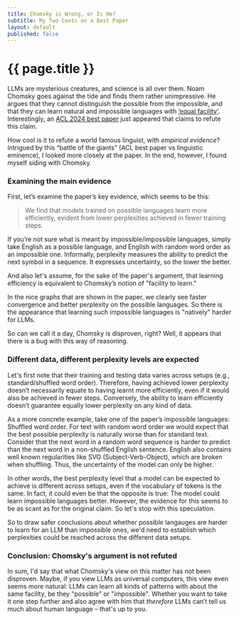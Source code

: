 ```yaml
---
title: Chomsky is Wrong, or Is He?  
subtitle: My Two Cents on a Best Paper
layout: default
published: false
---
```


# {{ page.title }}

LLMs are mysterious creatures, and science is all over them. Noam Chomsky goes against the tide and finds them rather unimpressive. 
He argues that they cannot distinguish the possible from the impossible, and that they can learn natural and impossible languages with [‘equal facility’](https://www.nytimes.com/2023/03/08/opinion/noam-chomsky-chatgpt-ai.html). 
Interestingly, an [ACL 2024 best paper](https://arxiv.org/abs/2401.06416) just appeared that claims to refute this claim. 

How cool is it to refute a world famous linguist, with *empirical evidence*? 
Intrigued by this “battle of the giants” (ACL best paper vs linguistic eminence), 
I looked more closely at the paper. In the end, however, I found myself siding with Chomsky.

### Examining the main evidence

First, let’s examine the paper’s key evidence, which seems to be this:

> We find that models trained on possible languages learn more efficiently, evident from lower perplexities achieved in fewer training steps.

If you’re not sure what is meant by impossible/impossible languages, simply take English as a possible language, and English with random word order as an impossible one. 
Informally, perplexity measures the ability to predict the next symbol in a sequence. It expresses uncertainty, so the lower the better.

And also let's assume, for the sake of the paper's argument, that learning efficiency is equivalent to Chomsky’s notion of "facility to learn." 

In the nice graphs that are shown in the paper, we clearly see faster convergence and better perplexity on the possible languages. 
So there is the appearance that learning such impossible languages is "natively" harder for LLMs. 

So can we call it a day, Chomsky is disproven, right? Well, it appears that there is a bug with this way of reasoning.

### Different data, different perplexity levels are expected

Let's first note that their training and testing data varies across setups (e.g., standard/shuffled word order). 
Therefore, having achieved lower perplexity doesn’t necessarily equate to having learnt more efficiently, even if it would also be achieved in fewer steps. 
Conversely, the ability to learn efficiently doesn’t guarantee equally lower perplexity on any kind of data. 

As a more concrete example, take one of the paper’s impossible languages: Shuffled word order. For text with random word order we would expect that the best possible perplexity is naturally worse than for standard text.
Consider that the next word in a random word sequence is harder to predict than the next word in a non-shuffled English sentence. 
English also contains well known regularities like SVO (Subject-Verb-Object), which are broken when shuffling. Thus, the uncertainty of the model can only be higher. 

In other words, the best perplexity level that a model can be expected to achieve is different across setups, even if the vocabulary of tokens is the same. 
In fact, it could even be that the opposite is true: The model could learn impossible languages better. However, the evidence for this seems to be as scant as for the original claim. So let's stop with this speculation.

So to draw safer conclusions about whether possible langauges are harder to learn for an LLM than impossible ones, we'd need to establish which perplexities could be reached across the different data setups. 

### Conclusion: Chomsky's argument is not refuted

In sum, I'd say that what Chomsky's view on this matter has not been disproven. 
Maybe, if you view LLMs as universal computers, this view even seems more natural:
LLMs can learn all kinds of patterns with about the same facility, be they "possible" or "impossible". 
Whether you want to take it one step further and also agree with him that *therefore* LLMs can’t tell us much about human language – that's up to you.
